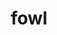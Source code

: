 ---
category: 4-letters
denotation: null
name: fowl
reference_link: https://www.etymonline.com/word/fowl
root_language: null
root_name: null
title: fowl
type: free
word_sums:
- respelling: fowl
  sum: 'Fowl + '
---